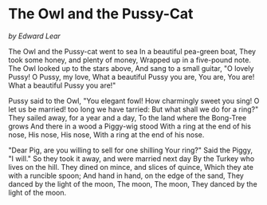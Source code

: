 # The Owl and the Pussy-Cat
*by Edward Lear*

The Owl and the Pussy-cat went to sea
   In a beautiful pea-green boat,
They took some honey, and plenty of money,
   Wrapped up in a five-pound note.
The Owl looked up to the stars above,
   And sang to a small guitar,
"O lovely Pussy! O Pussy, my love,
    What a beautiful Pussy you are,
         You are,
         You are!
What a beautiful Pussy you are!"

Pussy said to the Owl, "You elegant fowl!
   How charmingly sweet you sing!
O let us be married! too long we have tarried:
   But what shall we do for a ring?"
They sailed away, for a year and a day,
   To the land where the Bong-Tree grows
And there in a wood a Piggy-wig stood
   With a ring at the end of his nose,
             His nose,
             His nose,
   With a ring at the end of his nose.

"Dear Pig, are you willing to sell for one shilling
   Your ring?" Said the Piggy, "I will."
So they took it away, and were married next day
   By the Turkey who lives on the hill.
They dined on mince, and slices of quince,
   Which they ate with a runcible spoon;
And hand in hand, on the edge of the sand,
   They danced by the light of the moon,
             The moon,
             The moon,
They danced by the light of the moon.
